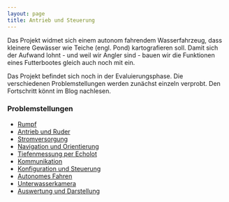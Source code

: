 ```yaml
---
layout: page
title: Antrieb und Steuerung
---
```



Das Projekt widmet sich einem autonom fahrendem Wasserfahrzeug, dass kleinere Gewässer wie Teiche (engl. Pond) kartografieren soll. Damit sich der Aufwand lohnt - und weil wir Angler sind - bauen wir die Funktionen eines Futterbootes gleich auch noch mit ein.

Das Projekt befindet sich noch in der Evaluierungsphase. Die verschiedenen Problemstellungen werden zunächst einzeln verprobt. Den Fortschritt könnt im Blog nachlesen.

### Problemstellungen

<ul>
<li><a href="http://meinjens.de/projekte/pondpi/rumpf/">Rumpf</a></li>
<li><a href="http://meinjens.de/projekte/pondpi/antrieb-und-steuerung/">Antrieb und Ruder</a></li>
<li><a href="http://meinjens.de/projekte/pondpi/stromversorgung/">Stromversorgung</a></li>
<li><a href="http://meinjens.de/projekte/pondpi/navigation-ueber-gps/">Navigation und Orientierung</a></li>
<li><a href="http://meinjens.de/projekte/pondpi/tiefenmessung-per-echolot/">Tiefenmessung per Echolot</a></li>
<li><a href="http://meinjens.de/projekte/pondpi/kommunikation/">Kommunikation</a></li>
<li><a href="http://meinjens.de/projekte/pondpi/konfiguration-und-steuerung/">Konfiguration und Steuerung</a></li>
<li><a href="http://meinjens.de/projekte/pondpi/autonomes-fahren/">Autonomes Fahren</a></li>
<li><a href="http://meinjens.de/projekte/pondpi/unterwasserkamera/">Unterwasserkamera</a></li>
<li><a href="http://meinjens.de/projekte/pondpi/auswertung-und-darstellung/">Auswertung und Darstellung</a></li>
</ul>